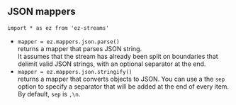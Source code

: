 ## JSON mappers

`import * as ez from 'ez-streams'`  

* `mapper = ez.mappers.json.parse()`  
  returns a mapper that parses JSON string.  
  It assumes that the stream has already been split on boundaries that delimit valid JSON strings,
  with an optional separator at the end.
* `mapper = ez.mappers.json.stringify()`  
  returns a mapper that converts objects to JSON.
  You can use a the `sep` option to specify a separator that will be added at the end of every item.
  By default, `sep` is `,\n`.
